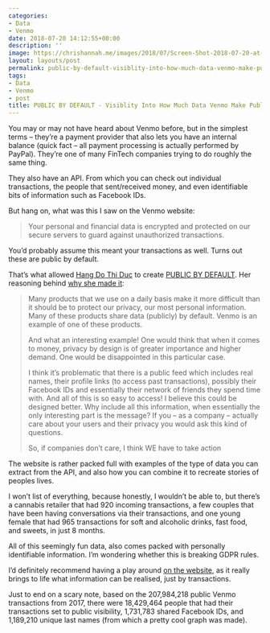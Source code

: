 ```yaml
---
categories:
- Data
- Venmo
date: 2018-07-20 14:12:55+00:00
description: ''
image: https://chrishannah.me/images/2018/07/Screen-Shot-2018-07-20-at-14.12.30.png
layout: layouts/post
permalink: public-by-default-visiblity-into-how-much-data-venmo-make-public/
tags:
- Data
- Venmo
- post
title: PUBLIC BY DEFAULT - Visiblity Into How Much Data Venmo Make Public
---
```


<p>You may or may not have heard about Venmo before, but in the simplest terms &#8211; they’re a payment provider that also lets you have an internal balance (quick fact &#8211; all payment processing is actually performed by PayPal). They’re one of many FinTech companies trying to do roughly the same thing.</p>
<p>They also have an API. From which you can check out individual transactions, the people that sent/received money, and even identifiable bits of information such as Facebook IDs.</p>
<p>But hang on, what was this I saw on the Venmo website:</p>
<blockquote>
<p>Your personal and financial data is encrypted and protected on our secure servers to guard against unauthorized transactions.</p>
</blockquote>
<p>You’d probably assume this meant your transactions as well. Turns out these are public by default.</p>
<p>That’s what allowed <a href="https://22-8miles.com/about/">Hang Do Thi Duc</a> to create <a href="https://publicbydefault.fyi">PUBLIC BY DEFAULT</a>. Her reasoning behind <a href="https://publicbydefault.fyi/#about">why she made it</a>:</p>
<blockquote>
<p>Many products that we use on a daily basis make it more difficult than it should be to protect our privacy, our most personal information. Many of these products share data (publicly) by default. Venmo is an example of one of these products.</p>
<p>And what an interesting example! One would think that when it comes to money, privacy by design is of greater importance and higher demand. One would be disappointed in this particular case.</p>
<p>I think it&#8217;s problematic that there is a public feed which includes real names, their profile links (to access past transactions), possibly their Facebook IDs and essentially their network of friends they spend time with. And all of this is so easy to access! I believe this could be designed better. Why include all this information, when essentially the only interesting part is the message? If you – as a company – actually care about your users and their privacy you would ask this kind of questions.</p>
<p>So, if companies don&#8217;t care, I think WE have to take action</p>
</blockquote>
<p>The website is rather packed full with examples of the type of data you can extract from the API, and also how you can combine it to recreate stories of peoples lives.</p>
<p>I won’t list of everything, because honestly, I wouldn’t be able to, but there’s a cannabis retailer that had 920 incoming transactions, a few couples that have been having conversations via their transactions, and one young female that had 965 transactions for soft and alcoholic drinks, fast food, and sweets, in just 8 months.</p>
<p>All of this seemingly fun data, also comes packed with personally identifiable information. I’m wondering whether this is breaking GDPR rules.</p>
<p>I’d definitely recommend having a play around <a href="https://publicbydefault.fyi">on the website</a>, as it really brings to life what information can be realised, just by transactions.</p>
<p>Just to end on a scary note, based on the 207,984,218 public Venmo transactions from 2017, there were 18,429,464 people that had their transactions set to public visibility, 1,731,783 shared Facebook IDs, and 1,189,210 unique last names (from which a pretty cool graph was made).</p>
